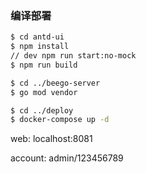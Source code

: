### 编译部署

```bash
$ cd antd-ui
$ npm install
// dev npm run start:no-mock
$ npm run build

$ cd ../beego-server
$ go mod vendor

$ cd ../deploy
$ docker-compose up -d
```

web: localhost:8081

account: admin/123456789
